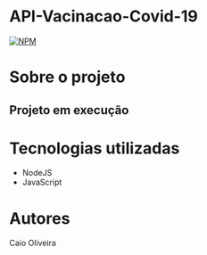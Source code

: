 # API-Vacinacao-Covid-19
[![NPM](https://img.shields.io/npm/l/react)](https://github.com/caio01/API-Vacinacao-Covid-19/blob/master/LICENSE)

# Sobre o projeto

## Projeto em execução


# Tecnologias utilizadas
- NodeJS
- JavaScript

# Autores
Caio Oliveira
